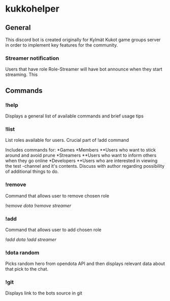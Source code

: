 # kukkohelper

## General
This discord bot is created originally for Kylmät Kukot game groups server in order to implement key features for the community.

### Streamer notification
Users that have role Role-Streamer will have bot announce when they start streaming. This 

## Commands
### !help 
Displays a general list of available commands and brief usage tips

### !list
List roles available for users. Crucial part of !add command

Includes commands for:
*Games
*Members
**Users who want to stick around and avoid prune
*Streamers
**Users who want to inform others when they go online
*Developers
**Users who are interested in viewing the test -channel and it's contents. Discuss with author regarding possibility of additional things to do.

### !remove <role>
Command that allows user to remove chosen role

_!remove dota_
_!remove streamer_

### !add <role>
Command that allows user to add chosen role

_!add dota_
_!add streamer_

### !dota random
Picks random hero from opendota API and then displays relevant data about that pick to the chat.

### !git
Displays link to the bots source in git
